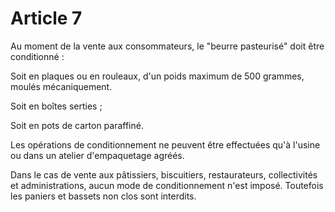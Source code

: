 # Article 7

Au moment de la vente aux consommateurs, le "beurre pasteurisé" doit être conditionné :

Soit en plaques ou en rouleaux, d'un poids maximum de 500 grammes, moulés mécaniquement.

Soit en boîtes serties ;

Soit en pots de carton paraffiné.

Les opérations de conditionnement ne peuvent être effectuées qu'à l'usine ou dans un atelier d'empaquetage agréés.

Dans le cas de vente aux pâtissiers, biscuitiers, restaurateurs, collectivités et administrations, aucun mode de conditionnement n'est imposé. Toutefois les paniers et bassets non clos sont interdits.
